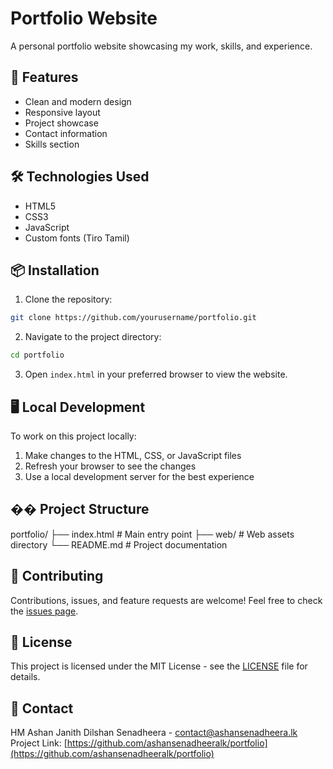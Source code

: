 # Portfolio Website

A personal portfolio website showcasing my work, skills, and experience.

## 🚀 Features

- Clean and modern design
- Responsive layout
- Project showcase
- Contact information
- Skills section

## 🛠️ Technologies Used

- HTML5
- CSS3
- JavaScript
- Custom fonts (Tiro Tamil)

## 📦 Installation

1. Clone the repository:
```bash
git clone https://github.com/yourusername/portfolio.git
```

2. Navigate to the project directory:
```bash
cd portfolio
```

3. Open `index.html` in your preferred browser to view the website.

## 🖥️ Local Development

To work on this project locally:
1. Make changes to the HTML, CSS, or JavaScript files
2. Refresh your browser to see the changes
3. Use a local development server for the best experience

## �� Project Structure
portfolio/
├── index.html # Main entry point
├── web/ # Web assets directory
└── README.md # Project documentation


## 🤝 Contributing

Contributions, issues, and feature requests are welcome! Feel free to check the [issues page](link-to-issues).

## 📄 License

This project is licensed under the MIT License - see the [LICENSE](LICENSE) file for details.

## 👤 Contact

HM Ashan Janith Dilshan Senadheera - [contact@ashansenadheera.lk](contact@ashansenadheera.lk)
Project Link: [https://github.com/ashansenadheeralk/portfolio](https://github.com/ashansenadheeralk/portfolio)